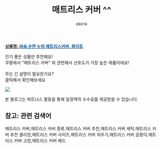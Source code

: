 ﻿---
layout: post
title:  "매트리스 커버 ^^"
author: zacra
categories: [ 아이템 ]
tags: [매트리스 커버,매트리스 커버 종류,매트리스 커버 추천,매트리스 커버 세탁,매트리스 커버 추천 클리앙,매트리스 커버 사이즈,매트리스 커버 씌우기,매트리스 커버 곰팡이,매트리스 커버 고정,매트리스 커버 패드]
image: https://static.coupangcdn.com/image/retail/images/2017/10/19/15/6/c50ef05d-94f7-4ac0-9ebd-4aacaa8c0693.jpg 
description: "쿠팡에서 매트리스 커버 관련 키워드로 가장 고객 선호도가 높은 제품이랍니다."
rating: 4.5
---

<a href="https://link.coupang.com/re/AFFSDP?lptag=AF8407795&pageKey=3515948&itemId=152702567&vendorItemId=3352383171&traceid=V0-153-45bb1b7835b50e3d"><b>상품명: <font color='#01579B'>바숨 순면 누빔 매트리스커버, 화이트</font></b></a>

인기 좋은 상품만 추천해요!<br/>
쿠팡에서 "매트리스 커버" 와 관련해서 선호도가 가장 높은 제품이에요!<br/><br/>
무슨 긴 설명이 필요한가요?  
클릭해서 확인해보세요


<a href="https://link.coupang.com/re/AFFSDP?lptag=AF8407795&pageKey=3515948&itemId=152702567&vendorItemId=3352383171&traceid=V0-153-45bb1b7835b50e3d"><img src="https://thumbnail9.coupangcdn.com/thumbnails/remote/q89/image/product/content/vendorItem/2019/04/05/152702567/ca5c836a-42a2-4169-ae8f-930f3596d6e4.jpg"></a> 

본 블로그는 파트너스 활동을 통해 일정액의 수수료를 제공받을 수 있습니다.

## 참고: 관련 검색어    
매트리스 커버,매트리스 커버 종류,매트리스 커버 추천,매트리스 커버 세탁,매트리스 커버 추천 클리앙,매트리스 커버 사이즈,매트리스 커버 씌우기,매트리스 커버 곰팡이,매트리스 커버 고정,매트리스 커버 패드